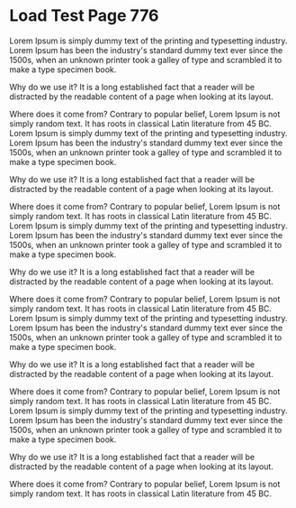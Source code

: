# Load Test Page 776

Lorem Ipsum is simply dummy text of the printing and typesetting industry. Lorem Ipsum has been the industry's standard dummy text ever since the 1500s, when an unknown printer took a galley of type and scrambled it to make a type specimen book.

Why do we use it? It is a long established fact that a reader will be distracted by the readable content of a page when looking at its layout.

Where does it come from? Contrary to popular belief, Lorem Ipsum is not simply random text. It has roots in classical Latin literature from 45 BC.
Lorem Ipsum is simply dummy text of the printing and typesetting industry. Lorem Ipsum has been the industry's standard dummy text ever since the 1500s, when an unknown printer took a galley of type and scrambled it to make a type specimen book.

Why do we use it? It is a long established fact that a reader will be distracted by the readable content of a page when looking at its layout.

Where does it come from? Contrary to popular belief, Lorem Ipsum is not simply random text. It has roots in classical Latin literature from 45 BC.
Lorem Ipsum is simply dummy text of the printing and typesetting industry. Lorem Ipsum has been the industry's standard dummy text ever since the 1500s, when an unknown printer took a galley of type and scrambled it to make a type specimen book.

Why do we use it? It is a long established fact that a reader will be distracted by the readable content of a page when looking at its layout.

Where does it come from? Contrary to popular belief, Lorem Ipsum is not simply random text. It has roots in classical Latin literature from 45 BC.
Lorem Ipsum is simply dummy text of the printing and typesetting industry. Lorem Ipsum has been the industry's standard dummy text ever since the 1500s, when an unknown printer took a galley of type and scrambled it to make a type specimen book.

Why do we use it? It is a long established fact that a reader will be distracted by the readable content of a page when looking at its layout.

Where does it come from? Contrary to popular belief, Lorem Ipsum is not simply random text. It has roots in classical Latin literature from 45 BC.
Lorem Ipsum is simply dummy text of the printing and typesetting industry. Lorem Ipsum has been the industry's standard dummy text ever since the 1500s, when an unknown printer took a galley of type and scrambled it to make a type specimen book.

Why do we use it? It is a long established fact that a reader will be distracted by the readable content of a page when looking at its layout.

Where does it come from? Contrary to popular belief, Lorem Ipsum is not simply random text. It has roots in classical Latin literature from 45 BC.
